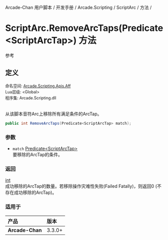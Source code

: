 Arcade-Chan 用户脚本 / 开发手册 / Arcade.Scripting / ScriptArc / 方法 /
# ScriptArc.RemoveArcTaps(Predicate&lt;ScriptArcTap&gt;) 方法
参考

## 定义
<div style="font-size: 90%;">
命名空间: <a href="README.md">Arcade.Scripting.Apis.Aff</a><br />
Lua层级: &lt;Global&gt;<br />
程序集: Arcade.Scripting.dll
</div><br />

从该脚本音符Arc上移除所有满足条件的ArcTap。

```csharp
public int RemoveArcTaps(Predicate<ScriptArcTap> match);
```

### 参数
- ``match`` [Predicate&lt;ScriptArcTap&gt;](https://docs.microsoft.com/zh-cn/dotnet/api/system.predicate-1)  
  要移除的ArcTap的条件。

### 返回
[int](https://docs.microsoft.com/zh-cn/dotnet/api/system.int32)  
  成功移除的ArcTap的数量。若移除操作灾难性失败(Failed Fatally)，则返回0 (不存在成功移除的ArcTap)。

### 适用于
| 产品 | 版本 |
|:----|:----|
| **Arcade-Chan** | 3.3.0+ |